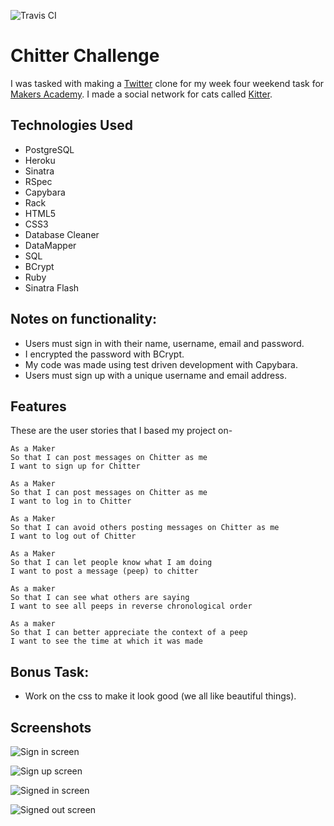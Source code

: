![Travis CI](https://travis-ci.org/makersacademy/chitter-challenge.svg?branch=master)

# Chitter Challenge

I was tasked with making a [Twitter](www.twitter.com) clone for my week four weekend task for [Makers Academy](www.makersacademy.com). I made a social network for cats called [Kitter](https://kitterapp.herokuapp.com/).

## Technologies Used
* PostgreSQL
* Heroku
* Sinatra 
* RSpec 
* Capybara
* Rack
* HTML5
* CSS3
* Database Cleaner 
* DataMapper
* SQL
* BCrypt
* Ruby
* Sinatra Flash

## Notes on functionality:
* Users must sign in with their name, username, email and password.
* I encrypted the password with BCrypt.
* My code was made using test driven development with Capybara.
* Users must sign up with a unique username and email address.

## Features
These are the user stories that I based my project on-

```
As a Maker
So that I can post messages on Chitter as me
I want to sign up for Chitter

As a Maker
So that I can post messages on Chitter as me
I want to log in to Chitter

As a Maker
So that I can avoid others posting messages on Chitter as me
I want to log out of Chitter

As a Maker
So that I can let people know what I am doing  
I want to post a message (peep) to chitter

As a maker
So that I can see what others are saying  
I want to see all peeps in reverse chronological order

As a maker
So that I can better appreciate the context of a peep
I want to see the time at which it was made
```

## Bonus Task:

* Work on the css to make it look good (we all like beautiful things).

## Screenshots

![Sign in screen](http://i.imgur.com/9OZja5Y.png)

![Sign up screen](http://i.imgur.com/S2c1GMd.png)

![Signed in screen](http://i.imgur.com/ow15jNq.png)

![Signed out screen](http://i.imgur.com/gtYxtyj.png)

